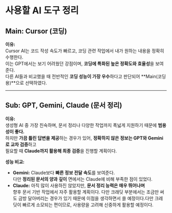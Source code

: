 # 사용할 AI 도구 정리

## Main: Cursor (코딩)

**이유:**  
Cursor AI는 코드 작성 속도가 빠르고, 코딩 관련 작업에서 내가 원하는 내용을 정확히 수행한다.  
이는 GPT에서는 보기 어려웠던 강점이며, **코딩에 특화된 높은 정확도와 효율성**을 보여준다.  
다른 AI들과 비교했을 때 전반적인 **코딩 성능이 가장 우수**하다고 판단되어 **Main(코딩용)**으로 선택하였다.

---

## Sub: GPT, Gemini, Claude (문서 정리)

**이유:**  
생성형 AI 중 가장 친숙하며, 문서 정리나 다양한 작업까지 폭넓게 지원하기 때문에 **범용성이 좋다.**  
하지만 **가끔 틀린 답변을 제공**하는 경우가 있어, **정확하지 않은 정보는 GPT와 Gemini로 교차 검증**하고  
필요할 때 **Claude까지 활용해 최종 검증**을 진행할 계획이다.

**성능 비교:**  
- **Gemini:** Claude보다 **빠른 정보 전달 속도**를 보여준다.  
  다만 **정리된 문서의 양과 깊이** 면에서는 Claude에 비해 부족한 점이 있었다.  
- **Claude:** 아직 많이 사용하진 않았지만, **문서 정리 능력은 매우 뛰어나며**  
  향후 문서 기반 작업에서 자주 활용할 계획이다. 다만 크래딧 부분에서는 조금만 써도 금방 달아버리는 경우가 있기 때문에 이점을 생각하면서 쓸 예정이다.다만 크레딧이 빠르게 소모되는 편이므로, 사용량을 고려해 신중하게 활용할 예정이다. 